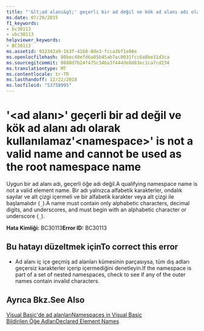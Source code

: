 ```yaml
---
title: "'&lt;ad alanı&gt;' geçerli bir ad değil ve kök ad alanı adı olarak kullanılamaz"
ms.date: 07/20/2015
f1_keywords:
- bc30113
- vbc30113
helpviewer_keywords:
- BC30113
ms.assetid: 932342a9-1b3f-4168-8de3-fcca3bf1e08e
ms.openlocfilehash: 80bec48efd6a85b45ab7ac0031fcc6a8be31d3ca
ms.sourcegitcommit: 0888d7b24f475c346a3f444de8d83ec1ca7cd234
ms.translationtype: MT
ms.contentlocale: tr-TR
ms.lasthandoff: 12/22/2018
ms.locfileid: "53758995"
---
```

# <a name="ltnamespacegt-is-not-a-valid-name-and-cannot-be-used-as-the-root-namespace-name"></a><span data-ttu-id="03784-102">'&lt;ad alanı&gt;' geçerli bir ad değil ve kök ad alanı adı olarak kullanılamaz</span><span class="sxs-lookup"><span data-stu-id="03784-102">'&lt;namespace&gt;' is not a valid name and cannot be used as the root namespace name</span></span>
<span data-ttu-id="03784-103">Uygun bir ad alanı adı, geçerli öğe adı değil.</span><span class="sxs-lookup"><span data-stu-id="03784-103">A qualifying namespace name is not a valid element name.</span></span> <span data-ttu-id="03784-104">Bir adı yalnızca alfabetik karakterler, ondalık sayılar ve alt çizgi içermeli ve bir alfabetik karakter veya alt çizgi ile başlamalıdır (`_`).</span><span class="sxs-lookup"><span data-stu-id="03784-104">A name must contain only alphabetic characters, decimal digits, and underscores, and must begin with an alphabetic character or underscore (`_`).</span></span>  
  
 <span data-ttu-id="03784-105">**Hata Kimliği:** BC30113</span><span class="sxs-lookup"><span data-stu-id="03784-105">**Error ID:** BC30113</span></span>  
  
## <a name="to-correct-this-error"></a><span data-ttu-id="03784-106">Bu hatayı düzeltmek için</span><span class="sxs-lookup"><span data-stu-id="03784-106">To correct this error</span></span>  
  
-   <span data-ttu-id="03784-107">Ad alanı iç içe geçmiş ad alanları kümesinin parçasıysa, tüm dış adları geçersiz karakterler içerip içermediğini denetleyin.</span><span class="sxs-lookup"><span data-stu-id="03784-107">If the namespace is part of a set of nested namespaces, check to see if any of the outer names contain invalid characters.</span></span>  
  
## <a name="see-also"></a><span data-ttu-id="03784-108">Ayrıca Bkz.</span><span class="sxs-lookup"><span data-stu-id="03784-108">See Also</span></span>  
 [<span data-ttu-id="03784-109">Visual Basic'de ad alanları</span><span class="sxs-lookup"><span data-stu-id="03784-109">Namespaces in Visual Basic</span></span>](../../visual-basic/programming-guide/program-structure/namespaces.md)  
 [<span data-ttu-id="03784-110">Bildirilen Öğe Adları</span><span class="sxs-lookup"><span data-stu-id="03784-110">Declared Element Names</span></span>](../../visual-basic/programming-guide/language-features/declared-elements/declared-element-names.md)
